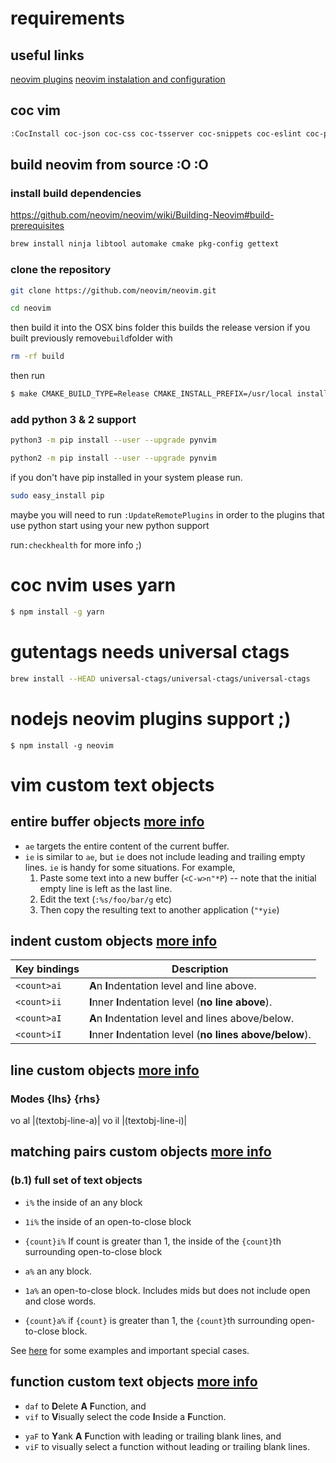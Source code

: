 # requirements

## useful links

[neovim plugins](https://stsewd.dev/es/posts/neovim-plugins)
[neovim instalation and configuration](https://stsewd.dev/es/posts/neovim-installation-configuration)

## coc vim

```sh
:CocInstall coc-json coc-css coc-tsserver coc-snippets coc-eslint coc-prettier 
```

## build neovim from source :O :O

### install build dependencies

https://github.com/neovim/neovim/wiki/Building-Neovim#build-prerequisites

```sh
brew install ninja libtool automake cmake pkg-config gettext
```

### clone the repository

```sh
git clone https://github.com/neovim/neovim.git
```

```sh
cd neovim
```

then build it into the OSX bins folder this builds the release version if you built previously remove`build`folder with

```sh
rm -rf build
```

then run

```sh
$ make CMAKE_BUILD_TYPE=Release CMAKE_INSTALL_PREFIX=/usr/local install
```
### add python 3 & 2 support 
```sh
python3 -m pip install --user --upgrade pynvim
```
```sh
python2 -m pip install --user --upgrade pynvim
```
 if you don't have pip installed in your system please run.

```sh
sudo easy_install pip
```
maybe you will need to run `:UpdateRemotePlugins` in order to the plugins that use python start using your new python support

run`:checkhealth` for more info ;)

# coc nvim uses yarn
```sh 
$ npm install -g yarn
```
# gutentags needs universal ctags
```sh
brew install --HEAD universal-ctags/universal-ctags/universal-ctags
```
# nodejs neovim plugins support ;)

`$ npm install -g neovim`

# vim custom text objects

## entire buffer objects [more info](https://github.com/kana/vim-textobj-entire/blob/master/README.md)

- `ae` targets the entire content of the current buffer.
- `ie` is similar to `ae`, but `ie` does not include leading and trailing empty
  lines. `ie` is handy for some situations. For example,
  1. Paste some text into a new buffer (`<C-w>n"*P`)
     -- note that the initial empty line is left as the last line.
  2. Edit the text (`:%s/foo/bar/g` etc)
  3. Then copy the resulting text to another application (`"*yie`)

## indent custom objects [more info](https://github.com/kana/vim-textobj-line/blob/master/doc/textobj-line.txt)

| Key bindings | Description                                                 |
| ------------ | ----------------------------------------------------------- |
| `<count>ai`  | **A**n **I**ndentation level and line above.                |
| `<count>ii`  | **I**nner **I**ndentation level (**no line above**).        |
| `<count>aI`  | **A**n **I**ndentation level and lines above/below.         |
| `<count>iI`  | **I**nner **I**ndentation level (**no lines above/below**). |

## line custom objects [more info](https://github.com/michaeljsmith/vim-indent-object/blob/master/README.md)

### Modes {lhs} {rhs}

vo al |<Plug>(textobj-line-a)|
vo il |<Plug>(textobj-line-i)|

## matching pairs custom objects [more info](https://github.com/andymass/vim-matchup/blob/master/README.md)

### (b.1) full set of text objects

- `i%` the inside of an any block
- `1i%` the inside of an open-to-close block
- `{count}i%` If count is greater than 1, the inside of the `{count}`th
  surrounding open-to-close block

- `a%` an any block.
- `1a%` an open-to-close block. Includes mids but does not include open
  and close words.
- `{count}a%` if `{count}` is greater than 1, the `{count}`th surrounding
  open-to-close block.

See [here](#line-wise-operatortext-object-combinations)
for some examples and important special cases.

## function custom text objects [more info](https://github.com/kana/vim-textobj-function/blob/master/README.md)

- `daf` to <strong>D</strong>elete <strong>A</strong> <strong>F</strong>unction, and
- `vif` to <strong>V</strong>isually select the code <strong>I</strong>nside a <strong>F</strong>unction.

* `yaF` to <strong>Y</strong>ank <strong>A</strong> <strong>F</strong>unction with leading or trailing blank lines, and
* `viF` to visually select a function without leading or trailing blank lines.
````

